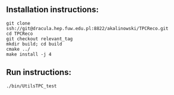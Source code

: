 ## Installation instructions:

```
git clone ssh://git@dracula.hep.fuw.edu.pl:8822/akalinowski/TPCReco.git
cd TPCReco
git checkout relevant_tag
mkdir build; cd build
cmake ../
make install -j 4
```
## Run instructions:

```
./bin/UtilsTPC_test
```